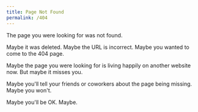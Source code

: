 ```yaml
---
title: Page Not Found
permalink: /404
---
```

The page you were looking for was not found.

Maybe it was deleted. Maybe the URL is incorrect. Maybe you wanted to come to
the 404 page.

Maybe the page you were looking for is living happily on another website now.
But maybe it misses you.

Maybe you'll tell your friends or coworkers about the page being missing. Maybe
you won't.

Maybe you'll be OK. Maybe.

<!--
Credit: Dan Eden
https://github.com/daneden/daneden.me/blob/master/404/index.md
-->
